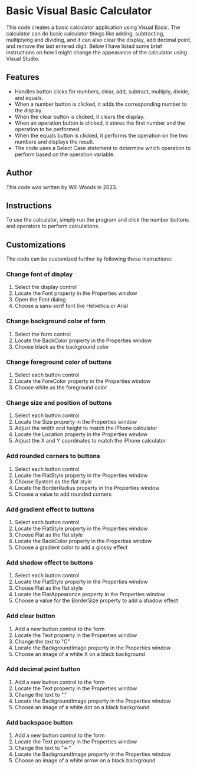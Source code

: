 Basic Visual Basic Calculator
===============================================

This code creates a basic calculator application using Visual Basic. The calculator can do basic calculator things like adding, subtracting, multiplying and dividing, and it can also clear the display, add decimal point, and remove the last entered digit. Below I have listed some brief instructions on how I might change the appearance of the calculator using Visual Studio. 

Features
--------

-   Handles button clicks for numbers, clear, add, subtract, multiply, divide, and equals.
-   When a number button is clicked, it adds the corresponding number to the display.
-   When the clear button is clicked, it clears the display.
-   When an operation button is clicked, it stores the first number and the operation to be performed.
-   When the equals button is clicked, it performs the operation on the two numbers and displays the result.
-   The code uses a Select Case statement to determine which operation to perform based on the operation variable.

Author
------

This code was written by Will Woods in 2023.

Instructions
------------

To use the calculator, simply run the program and click the number buttons and operators to perform calculations.

Customizations
--------------

The code can be customized further by following these instructions:

### Change font of display

1.  Select the display control
2.  Locate the Font property in the Properties window
3.  Open the Font dialog
4.  Choose a sans-serif font like Helvetica or Arial

### Change background color of form

1.  Select the form control
2.  Locate the BackColor property in the Properties window
3.  Choose black as the background color

### Change foreground color of buttons

1.  Select each button control
2.  Locate the ForeColor property in the Properties window
3.  Choose white as the foreground color

### Change size and position of buttons

1.  Select each button control
2.  Locate the Size property in the Properties window
3.  Adjust the width and height to match the iPhone calculator
4.  Locate the Location property in the Properties window
5.  Adjust the X and Y coordinates to match the iPhone calculator

### Add rounded corners to buttons

1.  Select each button control
2.  Locate the FlatStyle property in the Properties window
3.  Choose System as the flat style
4.  Locate the BorderRadius property in the Properties window
5.  Choose a value to add rounded corners

### Add gradient effect to buttons

1.  Select each button control
2.  Locate the FlatStyle property in the Properties window
3.  Choose Flat as the flat style
4.  Locate the BackColor property in the Properties window
5.  Choose a gradient color to add a glossy effect

### Add shadow effect to buttons

1.  Select each button control
2.  Locate the FlatStyle property in the Properties window
3.  Choose Flat as the flat style
4.  Locate the FlatAppearance property in the Properties window
5.  Choose a value for the BorderSize property to add a shadow effect

### Add clear button

1.  Add a new button control to the form
2.  Locate the Text property in the Properties window
3.  Change the text to "C"
4.  Locate the BackgroundImage property in the Properties window
5.  Choose an image of a white X on a black background

### Add decimal point button

1.  Add a new button control to the form
2.  Locate the Text property in the Properties window
3.  Change the text to "."
4.  Locate the BackgroundImage property in the Properties window
5.  Choose an image of a white dot on a black background

### Add backspace button

1.  Add a new button control to the form
2.  Locate the Text property in the Properties window
3.  Change the text to "←"
4.  Locate the BackgroundImage property in the Properties window
5.  Choose an image of a white arrow on a black background
